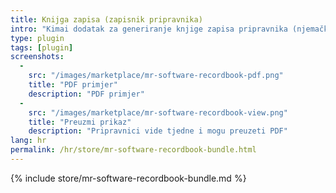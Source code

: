 ```yaml
---
title: Knijga zapisa (zapisnik pripravnika)
intro: "Kimai dodatak za generiranje knjige zapisa pripravnika (njemački: Berichtsheft)."
type: plugin
tags: [plugin]
screenshots:
  - 
    src: "/images/marketplace/mr-software-recordbook-pdf.png"
    title: "PDF primjer" 
    description: "PDF primjer" 
  - 
    src: "/images/marketplace/mr-software-recordbook-view.png"
    title: "Preuzmi prikaz"
    description: "Pripravnici vide tjedne i mogu preuzeti PDF"
lang: hr
permalink: /hr/store/mr-software-recordbook-bundle.html
---
```


{% include store/mr-software-recordbook-bundle.md %}
